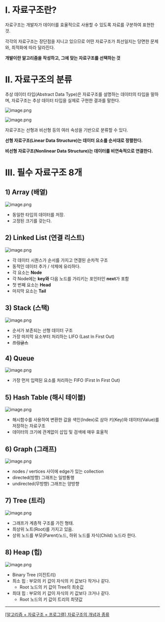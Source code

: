 # I. 자료구조란?

자료구조는 개발자가 데이터를 효율적으로 사용할 수 있도록 자료를 구분하여 표현한 것.

각각의 자료구조는 장단점을 지니고 있으므로 어떤 자료구조가 최선일지는 당면한 문제와, 최적화에 따라 달라진다. 

**개발이란 알고리즘을 작성하고, 그에 맞는 자료구조를 선택하는 것**

# II. 자료구조의 분류

추상 데이터 타입(Abstract Data Type)은 자료구조를 설명하는 데이터의 타입을 말하며, 자료구조는 추상 데이터 타입을 실제로 구현한 결과를 말한다. 

![image.png](https://prod-files-secure.s3.us-west-2.amazonaws.com/3b7f15ab-70ad-4846-9d78-be18878b5470/88afb37d-2c38-4307-bb75-e53bfbd80efd/image.png)

![image.png](https://prod-files-secure.s3.us-west-2.amazonaws.com/3b7f15ab-70ad-4846-9d78-be18878b5470/3dccf055-782d-457e-82f1-3b565f932790/image.png)

자료구조는 선형과 비선형 등의 여러 속성을 기반으로 분류할 수 있다.

**선형 자료구조(Linear Data Structure)는 데이터 요소를 순서대로 정렬한다.**

**비선형 자료구조(Nonlinear Data Structure)는 데이터를 비연속적으로 연결한다.**

# III. 필수 자료구조 8개

## 1) Array (배열)

![image.png](https://prod-files-secure.s3.us-west-2.amazonaws.com/3b7f15ab-70ad-4846-9d78-be18878b5470/2b808a3c-3a80-420d-8e2d-e233e260198a/image.png)

- 동일한 타입의 데이터를 저장.
- 고정된 크기를 갖는다.

## 2) Linked List (연결 리스트)

![image.png](https://prod-files-secure.s3.us-west-2.amazonaws.com/3b7f15ab-70ad-4846-9d78-be18878b5470/bfb2e689-dbda-439f-a901-5de923310f33/image.png)

- 각 데이터 시퀀스가 순서를 가지고 연결된 순차적 구조
- 동적인 데이터 추가 / 삭제에 유리하다.
- 각 요소는 **Node**
- 각 Node에는 **key와** 다음 노드를 가리키는 포인터인 **next**가 포함
- 첫 번째 요소는 **Head**
- 마지막 요소는 **Tail**

## 3) Stack (스택)

![image.png](https://prod-files-secure.s3.us-west-2.amazonaws.com/3b7f15ab-70ad-4846-9d78-be18878b5470/eb82223c-06f9-42b5-a7b8-51401159cbf5/image.png)

- 순서가 보존되는 선형 데이터 구조
- 가장 마지막 요소부터 처리하는 LIFO (Last In First Out)
- ~~프링글스~~

## 4) Queue

![image.png](https://prod-files-secure.s3.us-west-2.amazonaws.com/3b7f15ab-70ad-4846-9d78-be18878b5470/1ed2fd76-2cdf-468a-853e-809b9d2d5d11/image.png)

- 가장 먼저 입력된 요소를  처리하는 FIFO (First In First Out)

## 5) Hash Table (해시 테이블)

![image.png](https://prod-files-secure.s3.us-west-2.amazonaws.com/3b7f15ab-70ad-4846-9d78-be18878b5470/4e9b1de5-c7f0-450e-bee7-8fab6ac2d2a3/image.png)

- 해시함수를 사용하여 변환한 값을 색인(Index)로 삼아 키(Key)와 데이터(Value)를 저장하는 자료구조
- 데이터의 크기에 관계없이 삽입 및 검색에 매우 효울적

## 6) Graph (그래프)

![image.png](https://prod-files-secure.s3.us-west-2.amazonaws.com/3b7f15ab-70ad-4846-9d78-be18878b5470/cc294e77-9f28-4a33-a47f-e40cf77433f0/image.png)

- nodes / vertices 사이에 edge가 있는 collection
- directed(방향) 그래프는 일방통행
- undirected(무방향) 그래프는 양방향

## 7) Tree (트리)

![image.png](https://prod-files-secure.s3.us-west-2.amazonaws.com/3b7f15ab-70ad-4846-9d78-be18878b5470/6f26913b-11b2-43b5-a37a-d9d4002ee960/image.png)

- 그래프가 계층적 구조를 가진 형태.
- 최상위 노트(Root)를 가지고 있음.
- 상위 노드를 부모(Parent)노드, 하위 노드를 자식(Child) 노드라 한다.

## 8) Heap (힙)

![image.png](https://prod-files-secure.s3.us-west-2.amazonaws.com/3b7f15ab-70ad-4846-9d78-be18878b5470/99796903-aeb2-40b2-a4fa-40eee1d111ac/image.png)

- Binary Tree (이진트리)
- 최소 힙 : 부모의 키 값이 자식의 키 값보다 작거나 같다.
    - Root 노드의 키 값이 Tree의 최솟값
- 최대 힙 : 부모의 키 값이 자식의 키 값보다 크거나 같다.
    - Root 노드의 키 값이 트리의 최댓값

---

[[알고리즘 + 자료구조 = 프로그램] 자료구조의 개념과 종류](https://www.hanbit.co.kr/channel/category/category_view.html?cms_code=CMS2832062046)
